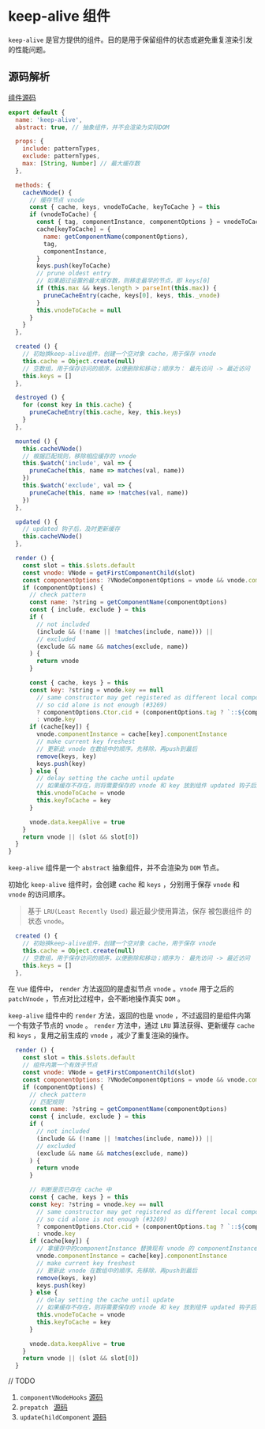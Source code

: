 # keep-alive 组件

`keep-alive` 是官方提供的组件。目的是用于保留组件的状态或避免重复渲染引发的性能问题。

## 源码解析

[组件源码](https://github.com/vuejs/vue/blob/v2.6.14/src/core/components/keep-alive.js)

```js
export default {
  name: 'keep-alive',
  abstract: true, // 抽象组件，并不会渲染为实际DOM

  props: {
    include: patternTypes,
    exclude: patternTypes,
    max: [String, Number] // 最大缓存数
  },

  methods: {
    cacheVNode() {
      // 缓存节点 vnode
      const { cache, keys, vnodeToCache, keyToCache } = this
      if (vnodeToCache) {
        const { tag, componentInstance, componentOptions } = vnodeToCache
        cache[keyToCache] = {
          name: getComponentName(componentOptions),
          tag,
          componentInstance,
        }
        keys.push(keyToCache)
        // prune oldest entry
        // 如果超过设置的最大缓存数，则移走最早的节点，即 keys[0]
        if (this.max && keys.length > parseInt(this.max)) {
          pruneCacheEntry(cache, keys[0], keys, this._vnode)
        }
        this.vnodeToCache = null
      }
    }
  },

  created () {
    // 初始换keep-alive组件，创建一个空对象 cache，用于保存 vnode
    this.cache = Object.create(null)
    // 空数组，用于保存访问的顺序，以便删除和移动；顺序为： 最先访问 -> 最近访问
    this.keys = []
  },

  destroyed () {
    for (const key in this.cache) {
      pruneCacheEntry(this.cache, key, this.keys)
    }
  },

  mounted () {
    this.cacheVNode()
    // 根据匹配规则，移除相应缓存的 vnode
    this.$watch('include', val => {
      pruneCache(this, name => matches(val, name))
    })
    this.$watch('exclude', val => {
      pruneCache(this, name => !matches(val, name))
    })
  },

  updated () {
    // updated 钩子后，及时更新缓存
    this.cacheVNode()
  },

  render () {
    const slot = this.$slots.default
    const vnode: VNode = getFirstComponentChild(slot)
    const componentOptions: ?VNodeComponentOptions = vnode && vnode.componentOptions
    if (componentOptions) {
      // check pattern
      const name: ?string = getComponentName(componentOptions)
      const { include, exclude } = this
      if (
        // not included
        (include && (!name || !matches(include, name))) ||
        // excluded
        (exclude && name && matches(exclude, name))
      ) {
        return vnode
      }

      const { cache, keys } = this
      const key: ?string = vnode.key == null
        // same constructor may get registered as different local components
        // so cid alone is not enough (#3269)
        ? componentOptions.Ctor.cid + (componentOptions.tag ? `::${componentOptions.tag}` : '')
        : vnode.key
      if (cache[key]) {
        vnode.componentInstance = cache[key].componentInstance
        // make current key freshest
        // 更新此 vnode 在数组中的顺序。先移除，再push到最后
        remove(keys, key)
        keys.push(key)
      } else {
        // delay setting the cache until update
        // 如果缓存不存在，则将需要保存的 vnode 和 key 放到组件 updated 钩子后进行更新
        this.vnodeToCache = vnode
        this.keyToCache = key
      }

      vnode.data.keepAlive = true
    }
    return vnode || (slot && slot[0])
  }
}
```

`keep-alive` 组件是一个 `abstract` 抽象组件，并不会渲染为 `DOM` 节点。

初始化 `keep-alive` 组件时，会创建 `cache` 和 `keys` ，分别用于保存 `vnode` 和 `vnode` 的访问顺序。

> 基于 `LRU(Least Recently Used)` 最近最少使用算法，保存 被包裹组件 的状态 `vnode`。

```js
  created () {
    // 初始换keep-alive组件，创建一个空对象 cache，用于保存 vnode
    this.cache = Object.create(null)
    // 空数组，用于保存访问的顺序，以便删除和移动；顺序为： 最先访问 -> 最近访问
    this.keys = []
  },
```

在 `Vue` 组件中， `render` 方法返回的是虚拟节点 `vnode` 。`vnode` 用于之后的 `patchVnode` ，节点对比过程中，会不断地操作真实 `DOM` 。

`keep-alive` 组件中的 `render` 方法，返回的也是 `vnode` ，不过返回的是组件内第一个有效子节点的 `vnode` 。 `render` 方法中，通过 `LRU` 算法获得、更新缓存 `cache` 和 `keys` ，复用之前生成的 `vnode` ，减少了重复渲染的操作。

```js
  render () {
    const slot = this.$slots.default
    // 组件内第一个有效子节点
    const vnode: VNode = getFirstComponentChild(slot)
    const componentOptions: ?VNodeComponentOptions = vnode && vnode.componentOptions
    if (componentOptions) {
      // check pattern
      // 匹配规则
      const name: ?string = getComponentName(componentOptions)
      const { include, exclude } = this
      if (
        // not included
        (include && (!name || !matches(include, name))) ||
        // excluded
        (exclude && name && matches(exclude, name))
      ) {
        return vnode
      }

      // 判断是否已存在 cache 中
      const { cache, keys } = this
      const key: ?string = vnode.key == null
        // same constructor may get registered as different local components
        // so cid alone is not enough (#3269)
        ? componentOptions.Ctor.cid + (componentOptions.tag ? `::${componentOptions.tag}` : '')
        : vnode.key
      if (cache[key]) {
        // 拿缓存中的componentInstance 替换现有 vnode 的 componentInstance
        vnode.componentInstance = cache[key].componentInstance
        // make current key freshest
        // 更新此 vnode 在数组中的顺序。先移除，再push到最后
        remove(keys, key)
        keys.push(key)
      } else {
        // delay setting the cache until update
        // 如果缓存不存在，则将需要保存的 vnode 和 key 放到组件 updated 钩子后进行更新
        this.vnodeToCache = vnode
        this.keyToCache = key
      }

      vnode.data.keepAlive = true
    }
    return vnode || (slot && slot[0])
  }
```

// TODO

1. `componentVNodeHooks` [源码](https://github.com/vuejs/vue/blob/v2.6.14/src/core/vdom/create-component.js#L35)
2. `prepatch ` [源码](https://github.com/vuejs/vue/blob/v2.6.14/src/core/vdom/create-component.js#L55)
3. `updateChildComponent` [源码](https://github.com/vuejs/vue/blob/v2.6.14/src/core/instance/lifecycle.js#215)
